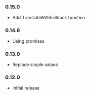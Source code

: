 ### 0.15.0
* Add TranslateWithFallback function

### 0.14.6
* Using promises

### 0.13.0
* Replace simple values

### 0.12.0
* Initial release
